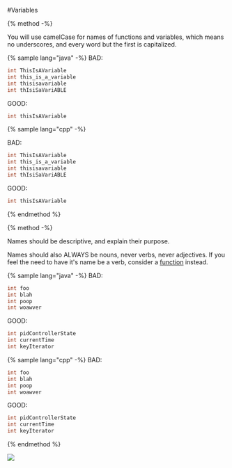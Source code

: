 #Variables

{% method -%}

You will use camelCase for names of functions and variables, which means no underscores, and every word but the first is capitalized.

{% sample lang="java" -%}
BAD:
```java
int ThisIsAVariable
int this_is_a_variable
int thisisavariable
int thIsiSaVariABLE
```
GOOD:
```java
int thisIsAVariable
```

{% sample lang="cpp" -%}

BAD:
```cpp
int ThisIsAVariable
int this_is_a_variable
int thisisavariable
int thIsiSaVariABLE
```
GOOD:
```cpp
int thisIsAVariable
```

{% endmethod %}

{% method -%}

Names should be descriptive, and explain their purpose.

Names should also ALWAYS be nouns, never verbs, never adjectives. If you feel the need to have it's name be a verb, consider a [function](/functions.md) instead.

{% sample lang="java" -%}
BAD:
```java
int foo
int blah
int poop
int woawver
```
GOOD:
```java
int pidControllerState
int currentTime
int keyIterator
```
{% sample lang="cpp" -%}
BAD:
```java
int foo
int blah
int poop
int woawver
```
GOOD:
```java
int pidControllerState
int currentTime
int keyIterator
```

{% endmethod %}

![](http://www.commitstrip.com/wp-content/uploads/2013/04/Strip-Nom-de-variable-550-finalenglish1.jpg)
